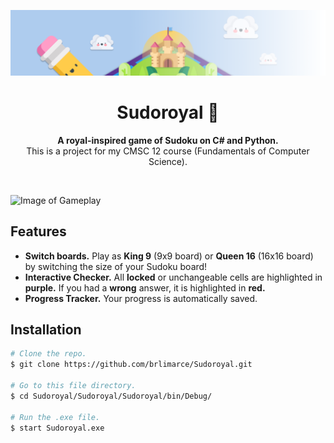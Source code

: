 <!-- Start of Banner -->
![Image of Banner](readme/banner.png)
<!-- End of Banner -->

<!-- Start of Heading -->
<div align="center">
    <h1><b>Sudoroyal 👑</b></h1>
    <p><b>A royal-inspired game of Sudoku on C# and Python.</b><br>This is a project for my CMSC 12 course (Fundamentals of Computer Science).</p>
</div> <br>

![Image of Gameplay](readme/gameplay.gif) <br>
<!-- End of Heading -->

<!-- Start of Features -->
## **Features**
- **Switch boards.** Play as **King 9** (9x9 board) or **Queen 16** (16x16 board) by switching the size of your Sudoku board!
- **Interactive Checker.** All **locked** or unchangeable cells are highlighted in **purple.** If you had a **wrong** answer, it is highlighted in **red.**
- **Progress Tracker.** Your progress is automatically saved.
<!-- End of Features -->

<!-- Start of Installation -->
## **Installation**
```bash
# Clone the repo.
$ git clone https://github.com/brlimarce/Sudoroyal.git

# Go to this file directory.
$ cd Sudoroyal/Sudoroyal/Sudoroyal/bin/Debug/

# Run the .exe file.
$ start Sudoroyal.exe
```
<!-- End of Installation -->